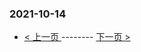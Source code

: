### 2021-10-14 
 

- [ < 上一页 ](https://github.com/able8/weibo-hot-record/blob/master/2021-10-13.md) -------- [ 下一页 > ](https://github.com/able8/weibo-hot-record/blob/master/2021-10-15.md)